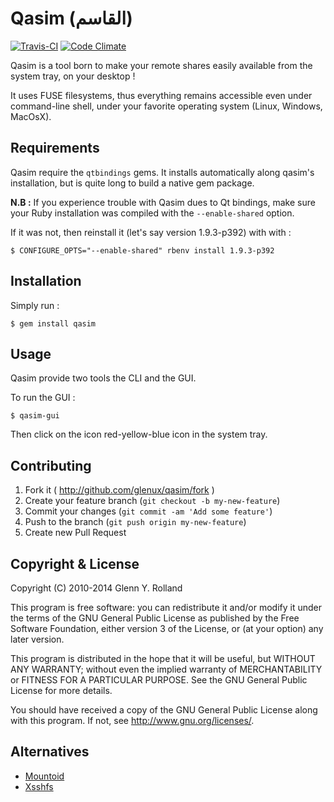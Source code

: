 Qasim (القاسم)
==============

[![Travis-CI](https://api.travis-ci.org/glenux/qasim.png?branch=master)](https://travis-ci.org/glenux/qasim)
[![Code Climate](https://codeclimate.com/github/glenux/qasim/badges/gpa.svg)](https://codeclimate.com/github/glenux/qasim)


Qasim is a tool born to make your remote shares easily available from the system
tray, on your desktop !

It uses FUSE filesystems, thus everything remains accessible even under
command-line shell, under your favorite operating system (Linux, Windows,
MacOsX).


Requirements
------------

Qasim require the ``qtbindings`` gems. It installs automatically along qasim's
installation, but is quite long to build a native gem package.

**N.B :** If you experience trouble with Qasim dues to Qt bindings, make sure
your Ruby installation was compiled with the ``--enable-shared`` option. 

If it was not, then reinstall it (let's say version 1.9.3-p392) with with :

    $ CONFIGURE_OPTS="--enable-shared" rbenv install 1.9.3-p392


Installation
------------

Simply run :

    $ gem install qasim


Usage
-----

Qasim provide two tools the CLI and the GUI.

To run the GUI :

    $ qasim-gui

Then click on the icon red-yellow-blue icon in the system tray.


Contributing
------------

1. Fork it ( http://github.com/glenux/qasim/fork )
2. Create your feature branch (`git checkout -b my-new-feature`)
3. Commit your changes (`git commit -am 'Add some feature'`)
4. Push to the branch (`git push origin my-new-feature`)
5. Create new Pull Request


Copyright & License
-------------------

Copyright (C) 2010-2014 Glenn Y. Rolland

This program is free software: you can redistribute it and/or modify
it under the terms of the GNU General Public License as published by
the Free Software Foundation, either version 3 of the License, or
(at your option) any later version.

This program is distributed in the hope that it will be useful,
but WITHOUT ANY WARRANTY; without even the implied warranty of
MERCHANTABILITY or FITNESS FOR A PARTICULAR PURPOSE.  See the
GNU General Public License for more details.

You should have received a copy of the GNU General Public License
along with this program.  If not, see <http://www.gnu.org/licenses/>.


Alternatives
------------

* [Mountoid](http://kde-apps.org/content/show.php/Mountoid?content=115943)
* [Xsshfs](http://david.mercereau.info/motclef/xsshfs/)
